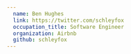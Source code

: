 ```yaml
---
  name: Ben Hughes
  link: https://twitter.com/schleyfox
  occupation_title: Software Engineer
  organization: Airbnb
  github: schleyfox
---
```


